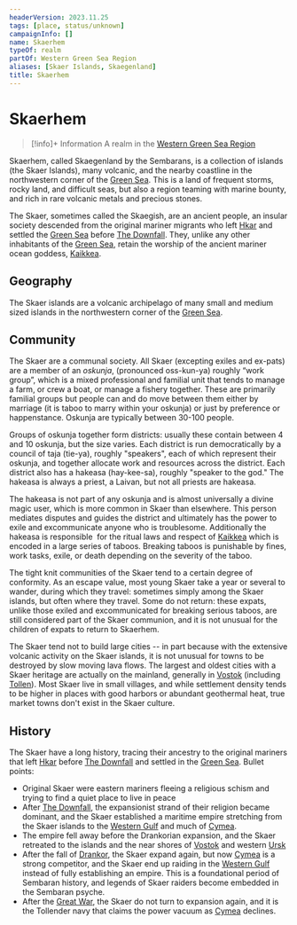 ```yaml
---
headerVersion: 2023.11.25
tags: [place, status/unknown]
campaignInfo: []
name: Skaerhem
typeOf: realm
partOf: Western Green Sea Region
aliases: [Skaer Islands, Skaegenland]
title: Skaerhem
---
```

# Skaerhem
>[!info]+ Information
> A realm in the [Western Green Sea Region](<../western-green-sea-region.md>)

Skaerhem, called Skaegenland by the Sembarans, is a collection of islands (the Skaer Islands), many volcanic, and the nearby coastline in the northwestern corner of the [Green Sea](<../../green-sea.md>). This is a land of frequent storms, rocky land, and difficult seas, but also a region teaming with marine bounty, and rich in rare volcanic metals and precious stones. 

The Skaer, sometimes called the Skaegish, are an ancient people, an insular society descended from the original mariner migrants who left [Hkar](<../../../history/pre-downfall/hkar.md>) and settled the [Green Sea](<../../green-sea.md>) before [The Downfall](<../../../events/ancient/the-downfall.md>). They, unlike any other inhabitants of the [Green Sea](<../../green-sea.md>), retain the worship of the ancient mariner ocean goddess, [Kaikkea](<../../../cosmology/gods/incorporeal-gods/kaikkea.md>).
## Geography

The Skaer islands are a volcanic archipelago of many small and medium sized islands in the northwestern corner of the [Green Sea](<../../green-sea.md>). 
## Community

The Skaer are a communal society. All Skaer (excepting exiles and ex-pats) are a member of an *oskunja*, (pronounced oss-kun-ya) roughly “work group”, which is a mixed professional and familial unit that tends to manage a farm, or crew a boat, or manage a fishery together. These are primarily familial groups but people can and do move between them either by marriage (it is taboo to marry within your oskunja) or just by preference or happenstance. Oskunja are typically between 30-100 people.

Groups of oskunja together form districts: usually these contain between 4 and 10 oskunja, but the size varies. Each district is run democratically by a council of taja (tie-ya), roughly "speakers", each of which represent their oskunja, and together allocate work and resources across the district. Each district also has a hakeasa (hay-kee-sa), roughly "speaker to the god." The hakeasa is always a priest, a Laivan, but not all priests are hakeasa. 

The hakeasa is not part of any oskunja and is almost universally a divine magic user, which is more common in Skaer than elsewhere. This person mediates disputes and guides the district and ultimately has the power to exile and excommunicate anyone who is troublesome. Additionally the hakeasa is responsible  for the ritual laws and respect of [Kaikkea](<../../../cosmology/gods/incorporeal-gods/kaikkea.md>) which is encoded in a large series of taboos. Breaking taboos is punishable by fines, work tasks, exile, or death depending on the severity of the taboo.

The tight knit communities of the Skaer tend to a certain degree of conformity. As an escape value, most young Skaer take a year or several to wander, during which they travel: sometimes simply among the Skaer islands, but often where they travel. Some do not return: these expats, unlike those exiled and excommunicated for breaking serious taboos, are still considered part of the Skaer communion, and it is not unusual for the children of expats to return to Skaerhem. 

The Skaer tend not to build large cities -- in part because with the extensive volcanic activity on the Skaer islands, it is not unusual for towns to be destroyed by slow moving lava flows. The largest and oldest cities with a Skaer heritage are actually on the mainland, generally in [Vostok](<../vostok/vostok.md>) (including [Tollen](<../tollen/tollen.md>)). Most Skaer live in small villages, and while settlement density tends to be higher in places with good harbors or abundant geothermal heat, true market towns don't exist in the Skaer culture. 
## History

The Skaer have a long history, tracing their ancestry to the original mariners that left [Hkar](<../../../history/pre-downfall/hkar.md>) before [The Downfall](<../../../events/ancient/the-downfall.md>) and settled in the [Green Sea](<../../green-sea.md>). Bullet points:

- Original Skaer were eastern mariners fleeing a religious schism and trying to find a quiet place to live in peace
- After [The Downfall](<../../../events/ancient/the-downfall.md>), the expansionist strand of their religion became dominant, and the Skaer established a maritime empire stretching from the Skaer islands to the [Western Gulf](<../western-gulf.md>) and much of [Cymea](<../cymea/cymea.md>). 
- The empire fell away before the Drankorian expansion, and the Skaer retreated to the islands and the near shores of [Vostok](<../vostok/vostok.md>) and western [Ursk](<../../northern-green-sea/ursk.md>)
- After the fall of [Drankor](<../../../history/drankorian-era/drankorian-empire.md>), the Skaer expand again, but now [Cymea](<../cymea/cymea.md>) is a strong competitor, and the Skaer end up raiding in the [Western Gulf](<../western-gulf.md>) instead of fully establishing an empire. This is a foundational period of Sembaran history, and legends of Skaer raiders become embedded in the Sembaran psyche. 
- After the [Great War](<../../../events/1500s/great-war.md>), the Skaer do not turn to expansion again, and it is the Tollender navy that claims the power vacuum as [Cymea](<../cymea/cymea.md>) declines. 